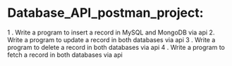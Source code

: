 # Database_API_postman_project:
1 . Write a program to insert a record in MySQL and MongoDB via api
2.  Write a program to update a record in both databases via api 
3 . Write a program to delete a record in both databases via api 
4 . Write a program to fetch a record in both databases via api
